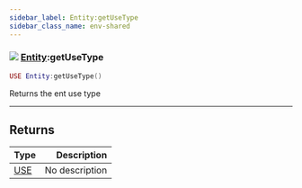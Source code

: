 ```yaml
---
sidebar_label: Entity:getUseType
sidebar_class_name: env-shared
---
```


### ![](/img/wiki/shared.png) [Entity](../entity/README.md):getUseType

```lua
USE Entity:getUseType()
```

Returns the ent use type<br/>

-----------------
## Returns

| Type   | Description |
| ------ | ----------: |
| [USE](../use/README.md) | No description |
